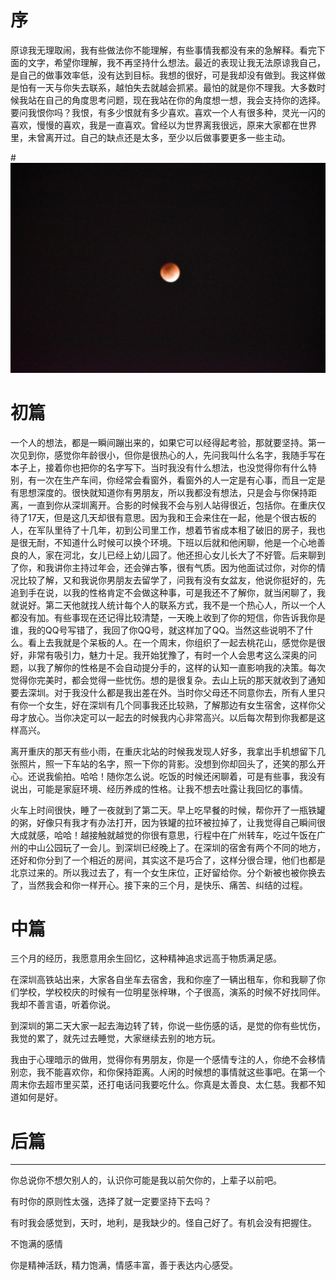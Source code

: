 # 序

原谅我无理取闹，我有些做法你不能理解，有些事情我都没有来的急解释。看完下面的文字，希望你理解，我不再坚持什么想法。最近的表现让我无法原谅我自己，是自己的做事效率低，没有达到目标。我想的很好，可是我却没有做到。我这样做是怕有一天与你失去联系，越怕失去就越会抓紧。最怕的就是你不理我。大多数时候我站在自己的角度思考问题，现在我站在你的角度想一想，我会支持你的选择。要问我恨你吗？我恨，有多少恨就有多少喜欢。喜欢一个人有很多种，灵光一闪的喜欢，慢慢的喜欢，我是一直喜欢。曾经以为世界离我很远，原来大家都在世界里，未曾离开过。自己的缺点还是太多，至少以后做事要更多一些主动。
  
#![image](/image/Asset.jpg)


# 初篇

一个人的想法，都是一瞬间蹦出来的，如果它可以经得起考验，那就要坚持。第一次见到你，感觉你年龄很小，但你是很热心的人，先问我叫什么名字，我随手写在本子上，接着你也把你的名字写下。当时我没有什么想法，也没觉得你有什么特别，有一次在生产车间，你经常会看窗外，看窗外的人一定是有心事，而且一定是有思想深度的。很快就知道你有男朋友，所以我都没有想法，只是会与你保持距离，一直到你从深圳离开。合影的时候我不会与别人站得很近，包括你。在重庆仅待了17天，但是这几天却很有意思。因为我和王会来住在一起，他是个很古板的人，在军队里待了十几年，初到公司里工作，想着节省成本租了破旧的房子，我也是很无耐，不知道什么时候可以换个环境。下班以后就和他闲聊，他是一个心地善良的人，家在河北，女儿已经上幼儿园了。他还担心女儿长大了不好管。后来聊到了你，和我讲你主持过年会，还会弹古筝，很有气质。因为他面试过你，对你的情况比较了解，又和我说你男朋友去留学了，问我有没有女盆友，他说你挺好的，先追到手在说，以我的性格肯定不会做这种事，可是我还不了解你，就当闲聊了，我就说好。第二天他就找人统计每个人的联系方式，我不是一个热心人，所以一个人都没有加。有些事现在还记得比较清楚，一天晚上收到了你的短信，你告诉我你是谁，我的QQ号写错了，我回了你QQ号，就这样加了QQ。当然这些说明不了什么。看上去我就是个呆板的人。在一个周末，你组织了一起去桃花山，感觉你是很好，非常有吸引力，魅力十足。我开始犹豫了，有时一个人会思考这么深奥的问题，以我了解你的性格是不会自动提分手的，这样的认知一直影响我的决策。每次觉得你完美时，都会觉得一些忧伤。想的是很复杂。去山上玩的那天就收到了通知要去深圳。对于我没什么都是我出差在外。当时你父母还不同意你去，所有人里只有你一个女生，好在深圳有几个同事我还比较熟，了解那边有女生宿舍，这样你父母才放心。当你决定可以一起去的时候我内心非常高兴。以后每次帮到你我都是这样高兴。  
  
离开重庆的那天有些小雨，在重庆北站的时候我发现人好多，我拿出手机想留下几张照片，照一下车站的名字，照一下你的背影。没想到你却回头了，还笑的那么开心。还说我偷拍。哈哈！随你怎么说。吃饭的时候还闲聊着，可是有些事，我没有说出，可能是家庭环境、经历养成的性格。让我不想去吐露让我回忆的事情。  

火车上时间很快，睡了一夜就到了第二天。早上吃早餐的时候，帮你开了一瓶铁罐的粥，好像只有我才有办法打开，因为铁罐的拉环被拉掉了，让我觉得自己瞬间很大成就感，哈哈！越接触就越觉的你很有意思，行程中在广州转车，吃过午饭在广州的中山公园玩了一会儿。到深圳已经晚上了。在深圳的宿舍有两个不同的地方，还好和你分到了一个相近的房间，其实这不是巧合了，这样分很合理，他们也都是北京过来的。所以我过去了，有一个女生床位，正好留给你。分个新被也被你换去了，当然我会和你一样开心。接下来的三个月，是快乐、痛苦、纠结的过程。

# 中篇

三个月的经历，我愿意用余生回忆，这种精神追求远高于物质满足感。  

在深圳高铁站出来，大家各自坐车去宿舍，我和你座了一辆出租车，你和我聊了你们学校，学校校庆的时候有一位明星张梓琳，个子很高，演系的时候不好找同伴。我却不善言语，听着你说。  

到深圳的第二天大家一起去海边转了转，你说一些伤感的话，是觉的你有些忧伤，我觉的累了，就先过去睡觉，大家继续去别的地方玩。 

我由于心理暗示的做用，觉得你有男朋友，你是一个感情专注的人，你绝不会移情别恋，我不能喜欢你，和你保持距离。人闲的时候想的事情就这些事吧。在第一个周末你去超市里买菜，还打电话问我要吃什么。你真是太善良、太仁慈。我都不知道如何是好。  





# 后篇




----
你总说你不想欠别人的，认识你可能是我以前欠你的，上辈子以前吧。

有时你的原则性太强，选择了就一定要坚持下去吗？

有时我会感觉到，天时，地利，是我缺少的。怪自己好了。有机会没有把握住。

不饱满的感情

你是精神活跃，精力饱满，情感丰富，善于表达内心感受。